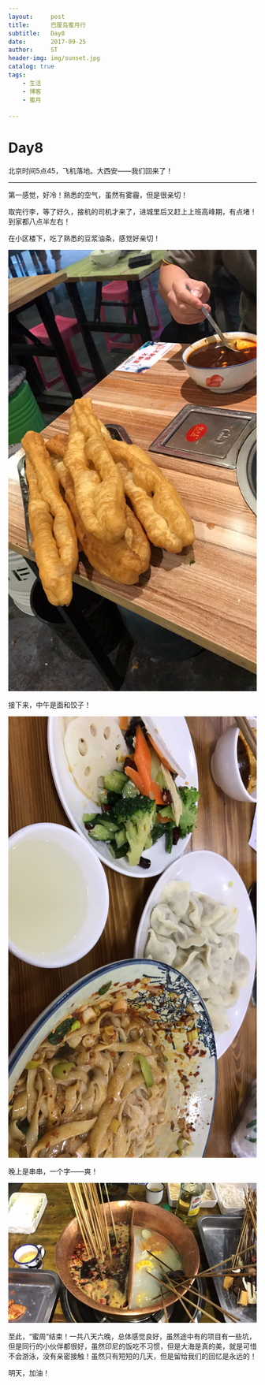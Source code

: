 ```yaml
---
layout:     post
title:      巴厘岛蜜月行
subtitle:   Day8
date:       2017-09-25
author:     ST
header-img: img/sunset.jpg
catalog: true
tags:
    - 生活
    - 博客
    - 蜜月
    
---
```


# Day8 #

北京时间5点45，飞机落地。大西安——我们回来了！

***

第一感觉，好冷！熟悉的空气，虽然有雾霾，但是很亲切！

取完行李，等了好久，接机的司机才来了，进城里后又赶上上班高峰期，有点堵！到家都八点半左右！

在小区楼下，吃了熟悉的豆浆油条，感觉好亲切！

![](/img/post/Day80.jpg)

接下来，中午是面和饺子！

![](/img/post/Day81.jpg)

晚上是串串，一个字——爽！

![](/img/post/Day82.jpg)

至此，“蜜周”结束！一共八天六晚，总体感觉良好，虽然途中有的项目有一些坑，但是同行的小伙伴都很好，虽然印尼的饭吃不习惯，但是大海是真的美，就是可惜不会游泳，没有亲密接触！虽然只有短短的几天，但是留给我们的回忆是永远的！

明天，加油！